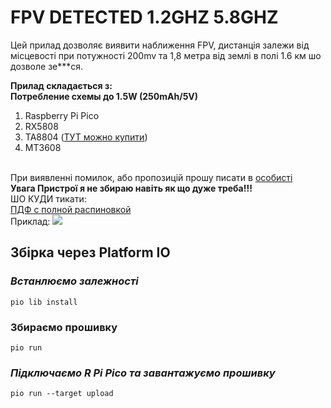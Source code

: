 # FPV DETECTED 1.2GHZ 5.8GHZ

Цей прилад дозволяє виявити наближення FPV, дистанція залежи від місцевості при потужності 200mv та 1,8 метра від землі в полі 1.6 км шо дозволе зе***ся. 

<strong>Прилад складається з:</strong> <br>
<strong>Потребление схемы до 1.5W (250mAh/5V)</strong><br>
1.	Raspberry Pi Pico
2.	RX5808
3.	TA8804 (<a href="https://www.olx.ua/d/uk/obyavlenie/vdeopriymach-tv-tyuner-ta8804f-1-2-1-3-1-5ggts-vrx-920-1680mgts-IDWtqF1.html">ТУТ можно купити</a>)
4.	MT3608
<br>
При виявленні помилок, або пропозицій прошу писати в <a href="https://t.me/ed_ryb1">особисті</a><br>
<strong color="red">Увага Пристрої я не збираю навіть як що дуже треба!!!</strong> <br>
ШО КУДИ тикати:<br>
<a href="https://github.com/edwardrybka/FPV_DETECTED_1.2_5.8GHZ/blob/main/FPV_DETECTED.pdf">ПДФ с полной распиновкой</a><br>
Приклад:
<img src="https://github.com/edwardrybka/FPV_DETECTED_1.2_5.8GHZ/blob/main/photo_1.jpg?raw=true">


## **Збірка через Platform IO**

### ***Встанлюємо залежності***
``` pio lib install ```

### **Збираємо прошивку**
``` pio run ```

### ***Підключаємо R Pi Pico та завантажуємо прошивку***
``` pio run --target upload ```
